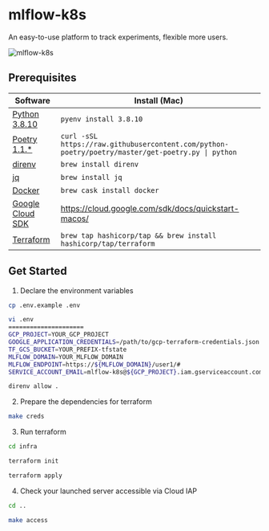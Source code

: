 # mlflow-k8s
An easy-to-use platform to track experiments, flexible more users.

![mlflow-k8s](https://user-images.githubusercontent.com/7288735/118874148-87e82a80-b925-11eb-8728-08fd18231900.png)

## Prerequisites
| Software                   | Install (Mac)              |
|----------------------------|----------------------------|
| [Python 3.8.10][python]    | `pyenv install 3.8.10`     |
| [Poetry 1.1.*][poetry]     | `curl -sSL https://raw.githubusercontent.com/python-poetry/poetry/master/get-poetry.py \| python`|
| [direnv][direnv]           | `brew install direnv`      |
| [jq][jq]                   | `brew install jq`          |
| [Docker][docker]           | `brew cask install docker` |
| [Google Cloud SDK][gcloud] | https://cloud.google.com/sdk/docs/quickstart-macos/ |
| [Terraform][terraform]     | `brew tap hashicorp/tap && brew install hashicorp/tap/terraform` |

[python]: https://www.python.org/downloads/release/python-3810/
[poetry]: https://python-poetry.org/
[direnv]: https://direnv.net/
[jq]: https://stedolan.github.io/jq/
[docker]: https://docs.docker.com/docker-for-mac/
[gcloud]: https://cloud.google.com/sdk/
[terraform]: https://learn.hashicorp.com/tutorials/terraform/install-cli/

## Get Started
1. Declare the environment variables
```bash
cp .env.example .env
```

```bash
vi .env
=====================
GCP_PROJECT=YOUR_GCP_PROJECT
GOOGLE_APPLICATION_CREDENTIALS=/path/to/gcp-terraform-credentials.json
TF_GCS_BUCKET=YOUR_PREFIX-tfstate
MLFLOW_DOMAIN=YOUR_MLFLOW_DOMAIN
MLFLOW_ENDPOINT=https://${MLFLOW_DOMAIN}/user1/#
SERVICE_ACCOUNT_EMAIL=mlflow-k8s@${GCP_PROJECT}.iam.gserviceaccount.com
```

```bash
direnv allow .
```

2. Prepare the dependencies for terraform
```bash
make creds
```

3. Run terraform
```bash
cd infra
```

```bash
terraform init
```

```bash
terraform apply
```

4. Check your launched server accessible via Cloud IAP
```bash
cd ..
```

```bash
make access
```
